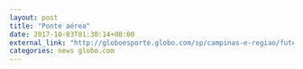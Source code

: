 ```yaml
---
layout: post
title: "Ponte aérea"
date: 2017-10-03T01:30:14+00:00
external_link: "http://globoesporte.globo.com/sp/campinas-e-regiao/futebol/brasileirao-serie-a/jogo/02-10-2017/ponte-preta-flamengo/"
categories: news globo.com
---
```

